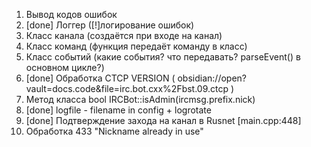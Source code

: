 1. Вывод кодов ошибок
2. [done] Логгер ([!]логирование ошибок)
3. Класс канала (создаётся при входе на канал)
4. Класс команд (функция передаёт команду в класс)
5. Класс событий (какие события? что передавать? parseEvent() в основном цикле?)
6. [done] Обработка CTCP VERSION ( obsidian://open?vault=docs.code&file=irc.bot.cxx%2Fbst.09.ctcp )
7. Метод класса bool IRCBot::isAdmin(ircmsg.prefix.nick)
8. [done] logfile - filename in config + logrotate
9. [done] Подтверждение захода на канал в Rusnet [main.cpp:448]
10. Обработка 433 "Nickname already in use"

